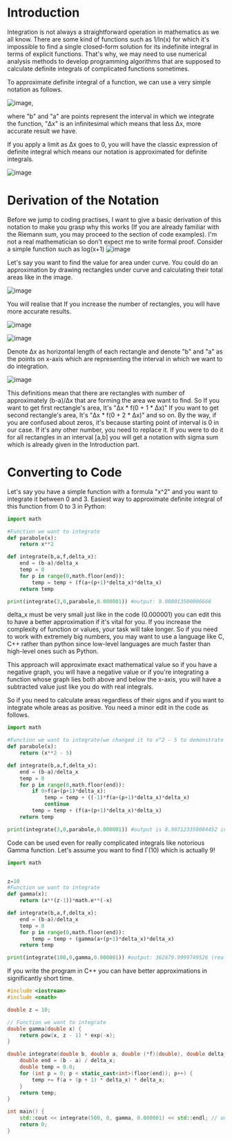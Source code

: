 # Introduction
Integration is not always a straightforward operation in mathematics as we all know. There are some kind of functions such as 1/ln(x) for which it's impossible to find a single closed-form solution for its indefinite integral in terms of explicit functions.
That's why, we may need to use numerical analysis methods to develop programming algorithms that are supposed to calculate definite integrals of complicated functions sometimes. 

To approximate definite integral of a function, we can use a very simple notation as follows.

![image](https://github.com/user-attachments/assets/6b89dc1c-1eab-4369-a7fb-608ad4d6d15b),

where "b" and "a" are points represent the interval in which we integrate the function, "Δx" is an infinitesimal which means that less Δx, more accurate result we have.

If you apply a limit as Δx goes to 0, you will have the classic expression of definite integral which means our notation is approximated for definite integrals.

![image](https://github.com/user-attachments/assets/4914d1d3-1b05-4cc3-b3ce-09aec43ebeb2)




# Derivation of the Notation
Before we jump to coding practises, I want to give a basic derivation of this notation to make you grasp why this works (If you are already familiar with the Riemann sum, you may proceed to the section of code examples).
I'm not a real mathematician so don't expect me to write formal proof.
Consider a simple function such as log(x+1)
![image](https://github.com/user-attachments/assets/04a2b13f-5f7e-4b39-8411-c944c6f46ae4)

Let's say you want to find the value for area under curve.
You could do an approximation by drawing rectangles under curve and calculating their total areas like in the image.

![image](https://github.com/user-attachments/assets/2e82b346-87a3-4c3c-804c-ff315e8ee0bc)

You will realise that If you increase the number of rectangles, you will have more accurate results.

![image](https://github.com/user-attachments/assets/4b09d889-6955-48a1-a1ae-ce8528eb0fbe)

![image](https://github.com/user-attachments/assets/c690512b-16e0-4432-85a1-22c0bb97579e)

Denote Δx as horizontal length of each rectangle and denote "b" and "a" as the points on x-axis which are representing the interval in which we want to do integration.

![image](https://github.com/user-attachments/assets/0436177e-18ca-49ea-81c0-00acc36f1539)



This definitions mean that there are rectangles with number of approximately (b-a)/Δx that are forming the area we want to find.
So If you want to get first rectangle's area, It's "Δx * f(0 + 1 * Δx)"
If you want to get second rectangle's area, It's "Δx * f(0 + 2 * Δx)" and so on. By the way, if you are confused about zeros, it's because starting point of interval is 0 in our case. If it's any other number, you need to replace it. 
If you were to do it for all rectangles in an interval [a,b] you will get a notation with sigma sum which is already given in the Introduction part.

# Converting to Code
Let's say you have a simple function with a formula "x^2" and you want to integrate it between 0 and 3.
Easiest way to approximate definite integral of this function from 0 to 3 in Python:
```python
import math

#Function we want to integrate
def parabole(x):
	return x**2

def integrate(b,a,f,delta_x):
	end = (b-a)/delta_x
	temp = 0
	for p in range(0,math.floor(end)):
		temp = temp + (f(a+(p+1)*delta_x)*delta_x)
	return temp

print(integrate(3,0,parabole,0.000001)) #output: 9.000013500006666
```
delta_x must be very small just like in the code (0.000001) you can edit this to have a better approximation if it's vital for you.
If you increase the complexity of function or values, your task will take longer. So if you need to work with extremely big numbers, you may want to use a language like C, C++ rather than python since low-level languages are much faster than high-level ones such as Python.

This approach will approximate exact mathematical value so if you have a negative graph, you will have a negative value or if you're integrating a function whose graph lies both above and below the x-axis, you will have a subtracted value just like you do with real integrals.

So if you need to calculate areas regardless of their signs and if you want to integrate whole areas as positive. You need a minor edit in the code as follows.
```python
import math

#Function we want to integrate(we changed it to x^2 - 5 to demonstrate example of functions with negative values)
def parabole(x):
	return (x**2 - 5)

def integrate(b,a,f,delta_x):
	end = (b-a)/delta_x
	temp = 0
	for p in range(0,math.floor(end)):
		if 0>f(a+(p+1)*delta_x):
			temp = temp + ((-1)*f(a+(p+1)*delta_x)*delta_x)
			continue
		temp = temp + (f(a+(p+1)*delta_x)*delta_x)
	return temp

print(integrate(3,0,parabole,0.000001)) #output is 8.907123350004452 instead of -5.999991499993089
```
Code can be used even for really complicated integrals like notorious Gamma function. Let's assume you want to find Γ(10) which is actually 9!
```python
import math


z=10
#Function we want to integrate
def gamma(x):
	return (x**(z-1))*math.e**(-x)

def integrate(b,a,f,delta_x):
	end = (b-a)/delta_x
	temp = 0
	for p in range(0,math.floor(end)):
		temp = temp + (gamma(a+(p+1)*delta_x)*delta_x)
	return temp

print(integrate(100,0,gamma,0.000001)) #output: 362879.9999749526 (real value: 362880)
```
If you write the program in C++ you can have better approximations in significantly short time.

```cpp
#include <iostream>
#include <cmath>

double z = 10;

// Function we want to integrate
double gamma(double x) {
    return pow(x, z - 1) * exp(-x);
}

double integrate(double b, double a, double (*f)(double), double delta_x) {
    double end = (b - a) / delta_x;
    double temp = 0.0;
    for (int p = 0; p < static_cast<int>(floor(end)); p++) {
        temp += f(a + (p + 1) * delta_x) * delta_x;
    }
    return temp;
}

int main() {
    std::cout << integrate(500, 0, gamma, 0.000001) << std::endl; // output: 3.6288e+05 (same as real value)
    return 0;
}
```





